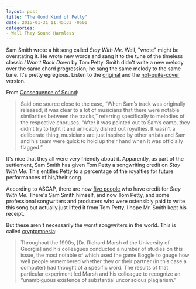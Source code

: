 ```yaml
---
layout: post
title: "The Good Kind of Petty"
date: 2015-01-31 11:45:33 -0500
categories: 
- Well They Sound Harmless
---
```


Sam Smith wrote a hit song called *Stay With Me*. Well, "wrote" might be overstating it. He wrote new words and sang it to the tune of the timeless classic *I Won't Back Down* by Tom Petty. Smith didn't write a new melody over the same chord progression; he sang the same melody to the same tune. It's pretty egregious. Listen to the [original](https://www.youtube.com/watch?v=nvlTJrNJ5lA) and the [not-quite-cover](https://www.youtube.com/watch?v=pB-5XG-DbAA) version.

From [Consequence of Sound](http://consequenceofsound.net/2015/01/tom-petty-awarded-songwriting-royalties-for-sam-smiths-stay-with-me/):

> Said one source close to the case, “When Sam’s track was originally released, it was clear to a lot of musicians that there were notable similarities between the tracks,” referring specifically to melodies of the respective choruses. “After it was pointed out to Sam’s camp, they didn’t try to fight it and amicably dished out royalties. It wasn’t a deliberate thing, musicians are just inspired by other artists and Sam and his team were quick to hold up their hand when it was officially flagged.”

It's nice that they all were very friendly about it. Apparently, as part of the settlement, Sam Smith has given Tom Petty a songwriting credit on *Stay With Me*. This entitles Petty to a percentage of the royalties for future performances of his/their song.

According to ASCAP, there are now [five people](https://mobile.ascap.com/aceclient/AceClient/#ace/search/workID/886262180) who have credit for *Stay With Me*. There's Sam Smith himself, and now Tom Petty, and some professional songwriters and producers who were ostensibly paid to write this song but actually just lifted it from Tom Petty. I hope Mr. Smith kept his receipt.

But these aren't necessarily the worst songwriters in the world. This is called [cryptomnesia](http://www.psmag.com/books-and-culture/dont-blame-sam-smith-blame-his-memory):

> Throughout the 1990s, [Dr. Richard Marsh of the University of Georgia] and his colleagues conducted a number of studies on this issue, the most notable of which used the game Boggle to gauge how well people remembered whether they or their partner (in this case a computer) had thought of a specific word. The results of that particular experiment led Marsh and his colleague to recognize an “unambiguous existence of substantial unconscious plagiarism.”